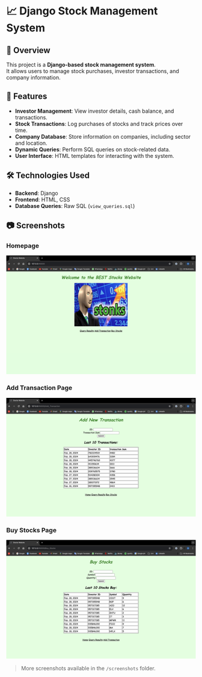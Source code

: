 # 📈 Django Stock Management System  

## 📌 Overview  
This project is a **Django-based stock management system**.  
It allows users to manage stock purchases, investor transactions, and company information.  

## 🚀 Features  
- **Investor Management**: View investor details, cash balance, and transactions.  
- **Stock Transactions**: Log purchases of stocks and track prices over time.  
- **Company Database**: Store information on companies, including sector and location.  
- **Dynamic Queries**: Perform SQL queries on stock-related data.  
- **User Interface**: HTML templates for interacting with the system.  

## 🛠️ Technologies Used  
- **Backend**: Django
- **Frontend**: HTML, CSS  
- **Database Queries**: Raw SQL (`view_queries.sql`)  

## 📷 Screenshots  
### Homepage  
![Homepage](screenshots/HomePage.png)  

### Add Transaction Page  
![Transaction Page](screenshots/new_transaction.png)  

### Buy Stocks Page  
![Transaction Page](screenshots/buy_stocks.png)

> More screenshots available in the `/screenshots` folder.  


